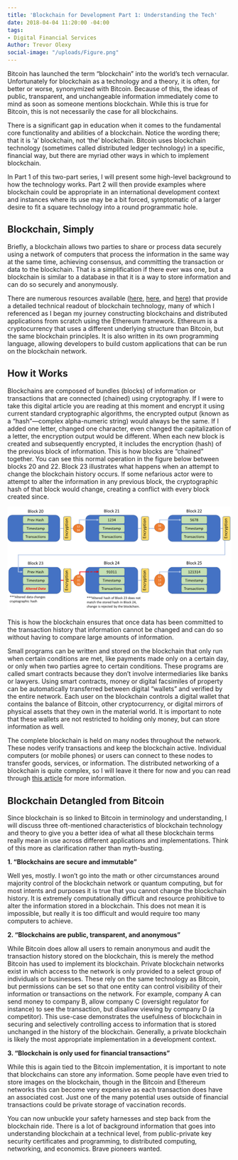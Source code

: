 ```yaml
---
title: 'Blockchain for Development Part 1: Understanding the Tech'
date: 2018-04-04 11:20:00 -04:00
tags:
- Digital Financial Services
Author: Trevor Olexy
social-image: "/uploads/Figure.png"
---
```


Bitcoin has launched the term “blockchain” into the world’s tech vernacular. Unfortunately for blockchain as a technology and a theory, it is often, for better or worse, synonymized with Bitcoin. Because of this, the ideas of public, transparent, and unchangeable information immediately come to mind as soon as someone mentions blockchain. While this is true for Bitcoin, this is not necessarily the case for all blockchains. 

<!--more-->

There is a significant gap in education when it comes to the fundamental core functionality and abilities of a blockchain. Notice the wording there; that it is ‘a’ blockchain, not ‘the’ blockchain. Bitcoin uses blockchain technology (sometimes called distributed ledger technology) in a specific, financial way, but there are myriad other ways in which to implement blockchain. 

In Part 1 of this two-part series, I will present some high-level background to how the technology works. Part 2 will then provide examples where blockchain could be appropriate in an international development context and instances where its use may be a bit forced, symptomatic of a larger desire to fit a square technology into a round programmatic hole. 

## Blockchain, Simply

Briefly, a blockchain allows two parties to share or process data securely using a network of computers that process the information in the same way at the same time, achieving consensus, and committing the transaction or data to the blockchain. That is a simplification if there ever was one, but a blockchain is similar to a database in that it is a way to store information and can do so securely and anonymously.  

There are numerous resources available ([here](https://www.ibm.com/blogs/blockchain/2017/12/blockchain-security-what-keeps-your-transaction-data-safe/), [here](http://mitsloan.mit.edu/newsroom/articles/blockchain-explained/), and [here](https://marmelab.com/blog/2016/04/28/blockchain-for-web-developers-the-theory.html)) that provide a detailed technical readout of blockchain technology, many of which I referenced as I began my journey constructing blockchains and distributed applications from scratch using the Ethereum framework. Ethereum is a cryptocurrency that uses a different underlying structure than Bitcoin, but the same blockchain principles. It is also written in its own programming language, allowing developers to build custom applications that can be run on the blockchain network.

## How it Works

Blockchains are composed of bundles (blocks) of information or transactions that are connected (chained) using cryptography. If I were to take this digital article you are reading at this moment and encrypt it using current standard cryptographic algorithms, the encrypted output (known as a “hash”—complex alpha-numeric string) would always be the same. If I added one letter, changed one character, even changed the capitalization of a letter, the encryption output would be different. When each new block is created and subsequently encrypted, it includes the encryption (hash) of the previous block of information. This is how blocks are “chained” together. You can see this normal operation in the figure below between blocks 20 and 22. Block 23 illustrates what happens when an attempt to change the blockchain history occurs. If some nefarious actor were to attempt to alter the information in any previous block, the cryptographic hash of that block would change, creating a conflict with every block created since. 

![Figure.png](/uploads/Figure.png)

This is how the blockchain ensures that once data has been committed to the transaction history that information cannot be changed and can do so without having to compare large amounts of information. 

Small programs can be written and stored on the blockchain that only run when certain conditions are met, like payments made only on a certain day, or only when two parties agree to certain conditions. These programs are called smart contracts because they don’t involve intermediaries like banks or lawyers. Using smart contracts, money or digital facsimiles of property can be automatically transferred between digital “wallets” and verified by the entire network. Each user on the blockchain controls a digital wallet that contains the balance of Bitcoin, other cryptocurrency, or digital mirrors of physical assets that they own in the material world. It is important to note that these wallets are not restricted to holding only money, but can store information as well. 

The complete blockchain is held on many nodes throughout the network. These nodes verify transactions and keep the blockchain active. Individual computers (or mobile phones) or users can connect to these nodes to transfer goods, services, or information. The distributed networking of a blockchain is quite complex, so I will leave it there for now and you can read through [this article](https://hackernoon.com/lets-talk-about-bitcoin-nodes-e9502193198c) for more information. 

## Blockchain Detangled from Bitcoin

Since blockchain is so linked to Bitcoin in terminology and understanding, I will discuss three oft-mentioned characteristics of blockchain technology and theory to give you a better idea of what all these blockchain terms really mean in use across different applications and implementations. Think of this more as clarification rather than myth-busting.   

**1. “Blockchains are secure and immutable”**

Well yes, mostly. I won’t go into the math or other circumstances around majority control of the blockchain network or quantum computing, but for most intents and purposes it is true that you cannot change the blockchain history. It is extremely computationally difficult and resource prohibitive to alter the information stored in a blockchain. This does not mean it is impossible, but really it is too difficult and would require too many computers to achieve. 


**2. “Blockchains are public, transparent, and anonymous”**

While Bitcoin does allow all users to remain anonymous and audit the transaction history stored on the blockchain, this is merely the method Bitcoin has used to implement its blockchain. Private blockchain networks exist in which access to the network is only provided to a select group of individuals or businesses. These rely on the same technology as Bitcoin, but permissions can be set so that one entity can control visibility of their information or transactions on the network. For example, company A can send money to company B, allow company C (oversight regulator for instance) to see the transaction, but disallow viewing by company D (a competitor). This use-case demonstrates the usefulness of blockchain in securing and selectively controlling access to information that is stored unchanged in the history of the blockchain. Generally, a private blockchain is likely the most appropriate implementation in a development context.


**3. “Blockchain is only used for financial transactions”**

While this is again tied to the Bitcoin implementation, it is important to note that blockchains can store any information. Some people have even tried to store images on the blockchain, though in the Bitcoin and Ethereum networks this can become very expensive as each transaction does have an associated cost. Just one of the many potential uses outside of financial transactions could be private storage of vaccination records.

You can now unbuckle your safety harnesses and step back from the blockchain ride. There is a lot of background information that goes into understanding blockchain at a technical level, from public-private key security certificates and programming, to distributed computing, networking, and economics. Brave pioneers wanted.
